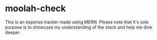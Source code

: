 # moolah-check
This is an expense tracker made using MERN. Please note that it's sole purpose is to showcase my understanding of the stack and help me dive deeper.
